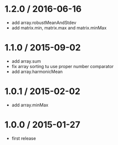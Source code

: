 1.2.0 / 2016-06-16
==================

* add array.robustMeanAndStdev
* add matrix.min, matrix.max and matrix.minMax

1.1.0 / 2015-09-02
==================

* add array.sum
* fix array sorting tu use proper number comparator
* add array.harmonicMean

1.0.1 / 2015-02-02
==================

* add array.minMax

1.0.0 / 2015-01-27
==================

* first release
